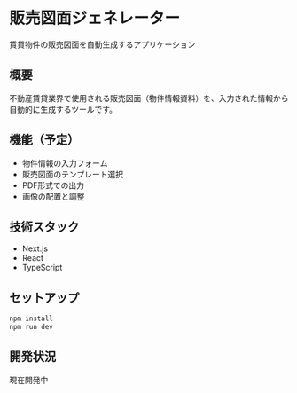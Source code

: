 # 販売図面ジェネレーター

賃貸物件の販売図面を自動生成するアプリケーション

## 概要

不動産賃貸業界で使用される販売図面（物件情報資料）を、入力された情報から自動的に生成するツールです。

## 機能（予定）

- 物件情報の入力フォーム
- 販売図面のテンプレート選択
- PDF形式での出力
- 画像の配置と調整

## 技術スタック

- Next.js
- React
- TypeScript

## セットアップ

```bash
npm install
npm run dev
```

## 開発状況

現在開発中
